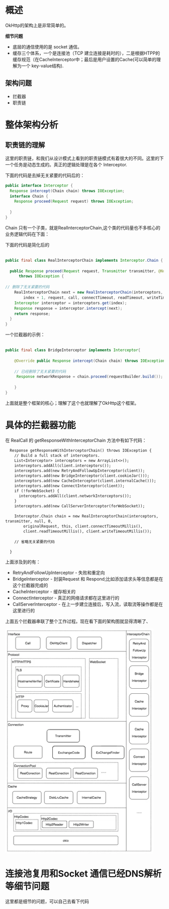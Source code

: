 # 概述
OkHttp的架构上是非常简单的。

**细节问题**
- 底层的通信使用的是 socket 通信。
- 缓存三个体系，一个是连接池（TCP 建立连接是耗时的），二是根据HTPP的缓存规范（在CacheInterceptor中；最后是用户设置的Cache(可以简单的理解为一个 key-value结构).


## 架构问题

- 拦截器
- 职责链


# 整体架构分析

## 职责链的理解

这里的职责链，和我们从设计模式上看到的职责链模式有着很大的不同。这里的下一个任务是动态生成的。真正的逻辑处理是在各个 Interceptor.

下面的代码是去掉无关紧要的代码后的：

```java 
public interface Interceptor {
  Response intercept(Chain chain) throws IOException;
  interface Chain {
    Response proceed(Request request) throws IOException;

  }
}

```
Chain 只有一个子类，就是RealInterceptorChain,这个类的代码量也不多核心的业务逻辑代码在下面：

下面的代码是简化后的

```java

public final class RealInterceptorChain implements Interceptor.Chain {

  public Response proceed(Request request, Transmitter transmitter, @Nullable Exchange exchange)
      throws IOException {

// 删除了无关紧要的代码
    RealInterceptorChain next = new RealInterceptorChain(interceptors, transmitter, exchange,
        index + 1, request, call, connectTimeout, readTimeout, writeTimeout);
    Interceptor interceptor = interceptors.get(index);
    Response response = interceptor.intercept(next);
    return response;
  }
}
```

一个拦截器的示例：


```java

public final class BridgeInterceptor implements Interceptor{

    @Override public Response intercept(Chain chain) throws IOException {
    
    // 已经删除了无关紧要的代码
     Response networkResponse = chain.proceed(requestBuilder.build());

    }
}
```

上面就是整个框架的核心；理解了这个也就理解了OkHttp这个框架。

# 具体的拦截器功能

在 RealCall 的 getResponseWithInterceptorChain 方法中有如下代码：

```
  Response getResponseWithInterceptorChain() throws IOException {
    // Build a full stack of interceptors.
    List<Interceptor> interceptors = new ArrayList<>();
    interceptors.addAll(client.interceptors());
    interceptors.add(new RetryAndFollowUpInterceptor(client));
    interceptors.add(new BridgeInterceptor(client.cookieJar()));
    interceptors.add(new CacheInterceptor(client.internalCache()));
    interceptors.add(new ConnectInterceptor(client));
    if (!forWebSocket) {
      interceptors.addAll(client.networkInterceptors());
    }
    interceptors.add(new CallServerInterceptor(forWebSocket));

    Interceptor.Chain chain = new RealInterceptorChain(interceptors, transmitter, null, 0,
        originalRequest, this, client.connectTimeoutMillis(),
        client.readTimeoutMillis(), client.writeTimeoutMillis());
    
    // 省略无关紧要的代码
        
  }

```
上面涉及到的有：
- RetryAndFollowUpInterceptor -  失败和重定向
- BridgeInterceptor -  封装Request 和 Respond;比如添加请求头等信息都是在这个拦截器完成的
- CacheInterceptor  - 缓存相关的
- ConnectInterceptor - 真正的网络请求都在这里进行的
- CallServerInterceptor - 在上一步建立连接后，写入流，读取流等操作都是在这里进行的

上面五个拦截器串联了整个工作过程。现在看下面的架构图就显得清晰了、

![image](assets/v2-df31eeefb44cc1f36f6a36db5deeb0a5_1440w.webp)


# 连接池复用和Socket 通信已经DNS解析等细节问题


这里都是细节的问题，可以自己去看下代码


